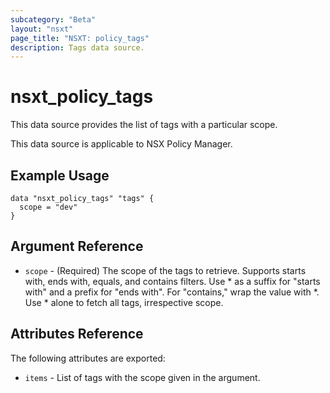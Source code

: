 ```yaml
---
subcategory: "Beta"
layout: "nsxt"
page_title: "NSXT: policy_tags"
description: Tags data source.
---
```


# nsxt_policy_tags

This data source provides the list of tags with a particular scope.

This data source is applicable to NSX Policy Manager.

## Example Usage

```hcl
data "nsxt_policy_tags" "tags" {
  scope = "dev"
}
```

## Argument Reference

* `scope` - (Required) The scope of the tags to retrieve. Supports starts with, ends with, equals, and contains filters.
Use * as a suffix for "starts with" and a prefix for "ends with". For "contains," wrap the value with *. Use * alone to fetch all tags, irrespective scope.

## Attributes Reference

The following attributes are exported:

* `items` - List of tags with the scope given in the argument.
